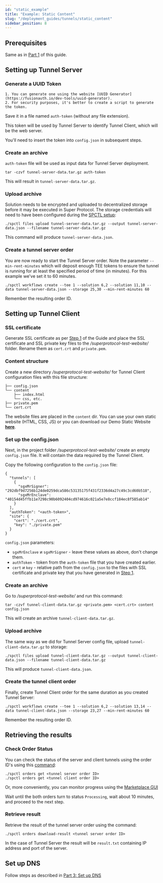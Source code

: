```yaml
---
id: "static_example"
title: "Example: Static Content"
slug: "/deployment_guides/tunnels/static_content"
sidebar_position: 8
---
```


## Prerequisites

Same as in [Part 1](/developers/deployment_guides/tunnels/preparing) of this guide.

## Setting up Tunnel Server

### Generate a UUID Token

    1. You can generate one using the website [UUID Generator](https://fusionauth.io/dev-tools/uuid-generator).
    2. For security purposes, it's better to create a script to generate the token.

Save it in a file named `auth-token` (without any file extension).

This token will be used by Tunnel Server to identify Tunnel Client, which will be the web server.

You'll need to insert the token into `config.json` in subsequent steps.

### Create an archive

`auth-token` file will be used as input data for Tunnel Server deployment.

```
tar -czvf tunnel-server-data.tar.gz auth-token
```

This will result in `tunnel-server-data.tar.gz`.

### Upload archive

Solution needs to be encrypted and uploaded to decentralized storage before it may be executed in Super Protocol. The storage credentials will need to have been configured during the [SPCTL setup](/cli#set-up-storj):

```
./spctl files upload tunnel-server-data.tar.gz --output tunnel-server-data.json --filename tunnel-server-data.tar.gz
```

This command will produce `tunnel-server-data.json`.

### Create a tunnel server order

You are now ready to start the Tunnel Server order. Note the parameter `--min-rent-minutes` which will deposit enough TEE tokens to ensure the tunnel is running for at least the specified period of time (in minutes). For this example we've set it to 60 minutes.

```
./spctl workflows create --tee 1 --solution 6,2 --solution 11,10 --data tunnel-server-data.json --storage 25,30 --min-rent-minutes 60
```

Remember the resulting order ID.

## Setting up Tunnel Client

### SSL certificate

Generate SSL certificate as per [Step 1](./preparing) of the Guide and place the SSL certificate and SSL private key files to the */superprotocol-test-website/* folder. Rename them as `cert.crt` and `private.pem`.

### Content structure

Create a new directory */superprotocol-test-website/* for Tunnel Client configuration files with this file structure:

```
├── config.json
└── content
    ├── index.html
    └── css, etc.
├── private.pem
└── cert.crt
```

The website files are placed in the `content` dir. You can use your own static website (HTML, CSS, JS) or you can download our Demo Static Website [**here**](https://github.com/Super-Protocol/datasets/tree/main/Demo%20Static%20Website).

### Set up the config.json

Next, in the project folder */superprotocol-test-website/* create an empty `config.json` file. It will contain the data required by the Tunnel Client.

Copy the following configuration to the `config.json` file:
```
{
  "tunnels": [
    {
      "sgxMrSigner": "292dbf9d7256b124de0259dca586c53135175f431f2336d4a27c49c3cd60b518",
      "sgxMrEnclave": "40154d45ffb11e7298c90b6092404cd974616c021a5e7e8ccf184ec8f585ab14"
    }
  ],
  "authToken": "<auth-token>",
  "site": {
    "cert": "./cert.crt",
    "key": "./private.pem"
  }
}
```

`config.json` parameters:

- `sgxMrEnclave` и `sgxMrSigner` - leave these values as above, don't change them.
- `authToken` - token from the `auth-token` file that you have created earlier.
- `cert` и `key` - relative path from the `config.json` to the files with SSL certificate and private key that you have generated in [Step 1](/developers/deployment_guides/tunnels/preparing#generating-ssl-certificate).

### Create an archive

Go to */superprotocol-test-website/* and run this command:

```
tar -czvf tunnel-client-data.tar.gz <private.pem> <cert.crt> content config.json
```

This will create an archive `tunnel-client-data.tar.gz`.

### Upload archive

The same way as we did for Tunnel Server config file, upload `tunnel-client-data.tar.gz` to storage:

```
./spctl files upload tunnel-client-data.tar.gz --output tunnel-client-data.json --filename tunnel-client-data.tar.gz
```

This will produce `tunnel-client-data.json`.

### Create the tunnel client order

Finally, create Tunnel Client order for the same duration as you created Tunnel Server:

```
./spctl workflows create --tee 1 --solution 6,2 --solution 13,14 --data tunnel-client-data.json --storage 23,27 --min-rent-minutes 60
```

Remember the resulting order ID.

## Retrieving the results

### Check Order Status

You can check the status of the server and client tunnels using the order ID's using this [command](/cli/commands/orders/get):

```
./spctl orders get <tunnel server order ID>
./spctl orders get <tunnel client order ID>
```

Or, more conveniently, you can monitor progress using the [Marketplace GUI](/developers/marketplace)

Wait until the both orders turn to status `Processing`, wait about 10 minutes, and proceed to the next step.

### Retrieve result

Retrieve the result of the tunnel server order using the command:

```
./spctl orders download-result <tunnel server order ID>
```

In the case of Tunnel Server the result will be `result.txt` containing IP address and port of the server.

## Set up DNS

Follow steps as described in [Part 3: Set up DNS](/developers/deployment_guides/tunnels/manual_run#set-up-dns)

